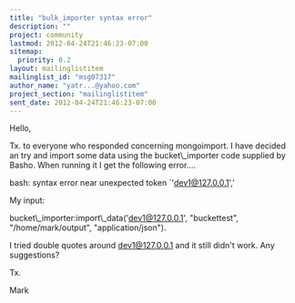 ```yaml
---
title: "bulk_importer syntax error"
description: ""
project: community
lastmod: 2012-04-24T21:46:23-07:00
sitemap:
  priority: 0.2
layout: mailinglistitem
mailinglist_id: "msg07317"
author_name: "yatr...@yahoo.com"
project_section: "mailinglistitem"
sent_date: 2012-04-24T21:46:23-07:00
---
```



Hello, 

Tx. to everyone who responded concerning mongoimport. I have decided an try and 
import some data using the bucket\\_importer code supplied by Basho. When running 
it I get the following error....

bash: syntax error near unexpected token `'dev1@127.0.0.1','

My input:

bucket\\_importer:import\\_data('dev1@127.0.0.1', "buckettest", 
"/home/mark/output", "application/json").

I tried double quotes around dev1@127.0.0.1 and it still didn't work. Any 
suggestions?

Tx.

Mark

